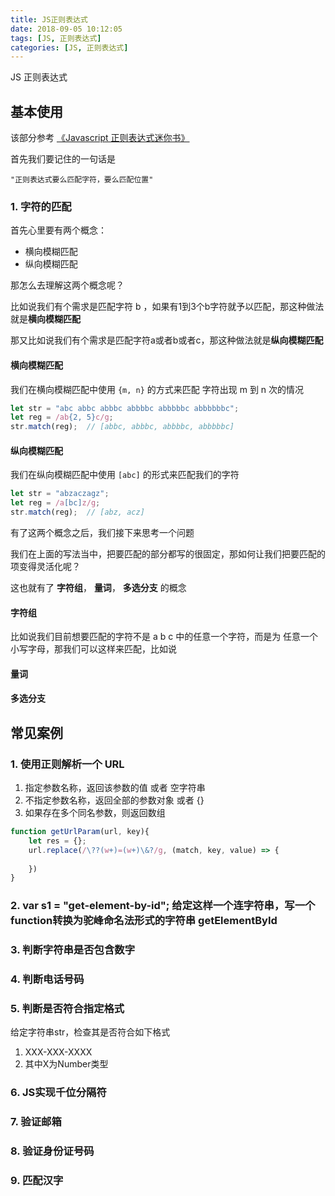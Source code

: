 ```yaml
---
title: JS正则表达式
date: 2018-09-05 10:12:05
tags: [JS, 正则表达式]
categories: [JS, 正则表达式]
---
```


JS 正则表达式

## 基本使用

该部分参考 [《Javascript 正则表达式迷你书》](http://pbjzbmlq3.bkt.clouddn.com/JavaScript%E6%AD%A3%E5%88%99%E8%A1%A8%E8%BE%BE%E5%BC%8F%E8%BF%B7%E4%BD%A0%E4%B9%A6.pdf)

首先我们要记住的一句话是 

`"正则表达式要么匹配字符，要么匹配位置"`

### 1. 字符的匹配

首先心里要有两个概念： 

* 横向模糊匹配
* 纵向模糊匹配

那怎么去理解这两个概念呢？

比如说我们有个需求是匹配字符 b ，如果有1到3个b字符就予以匹配，那这种做法就是**横向模糊匹配**

那又比如说我们有个需求是匹配字符a或者b或者c，那这种做法就是**纵向模糊匹配**

#### 横向模糊匹配

我们在横向模糊匹配中使用 `{m, n}` 的方式来匹配 字符出现 m 到 n 次的情况

``` javascript
let str = "abc abbc abbbc abbbbc abbbbbc abbbbbbc";
let reg = /ab{2, 5}c/g;
str.match(reg);  // [abbc, abbbc, abbbbc, abbbbbc]
```



#### 纵向模糊匹配

我们在纵向模糊匹配中使用 `[abc]` 的形式来匹配我们的字符

``` javascript
let str = "abzaczagz";
let reg = /a[bc]z/g;
str.match(reg);  // [abz, acz]
```



有了这两个概念之后，我们接下来思考一个问题

我们在上面的写法当中，把要匹配的部分都写的很固定，那如何让我们把要匹配的项变得灵活化呢？

这也就有了 **字符组**， **量词**， **多选分支** 的概念

#### 字符组

比如说我们目前想要匹配的字符不是 a b c 中的任意一个字符，而是为 任意一个小写字母，那我们可以这样来匹配，比如说



#### 量词





#### 多选分支





## 常见案例

### 1. 使用正则解析一个 URL

1. 指定参数名称，返回该参数的值 或者 空字符串
2. 不指定参数名称，返回全部的参数对象 或者 {}
3. 如果存在多个同名参数，则返回数组

``` javascript
function getUrlParam(url, key){
    let res = {};
    url.replace(/\??(w+)=(w+)\&?/g, (match, key, value) => {
        
    })
}
```



### 2. var s1 = "get-element-by-id"; 给定这样一个连字符串，写一个function转换为驼峰命名法形式的字符串 getElementById



### 3. 判断字符串是否包含数字



### 4. 判断电话号码



### 5. 判断是否符合指定格式

给定字符串str，检查其是否符合如下格式

1. XXX-XXX-XXXX
2. 其中X为Number类型

### 6. JS实现千位分隔符



### 7. 验证邮箱



### 8. 验证身份证号码



### 9. 匹配汉字



